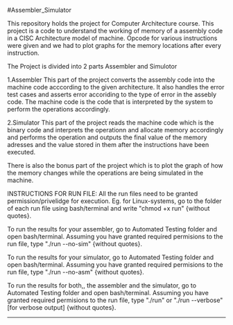 #Assembler_Simulator

This repository holds the project for Computer Architecture course. This project is a code to understand the working of memory of a 
assembly code in a CISC Architecture model of machine. Opcode for various instructions were given and we had to plot graphs for the memory locations
after every instruction.

The Project is divided into 2 parts Assembler and Simulotor

1.Assembler
	This part of the project converts the assembly code into the machine code acccording to the given architecture. It also handles the error test cases and asserts 
	error accoriding to the type of error in the assebly code. The machine code is the code that is interpreted by the system to perform the operations accordingly.

2.Simulator
	This part of the project reads the machine code which is the binary code and interprets the operationn and allocate memory accordingly and performs the operation
	and outputs the final value of the memory adresses and the value stored in them after the instructions have been executed.
	
There is also the bonus part of the project which is to plot the graph of how the memory changes while the operations are being simulated in the machine.

INSTRUCTIONS FOR RUN FILE: All the run files need to be granted permission/privelidge for execution.
Eg. for Linux-systems, go to the folder of each run file using bash/terminal and write "chmod +x run" {without quotes}.

To run the results for your assembler, go to Automated Testing folder and open bash/terminal.
Assuming you have granted required permisions to the run file, type "./run --no-sim" {without quotes}.

To run the results for your simulator, go to Automated Testing folder and open bash/terminal.
Assuming you have granted required permisions to the run file, type "./run --no-asm" {without quotes}.

To run the results for both,, the assembler and the simulator, go to Automated Testing folder and open bash/terminal.
Assuming you have granted required permisions to the run file, type "./run" or "./run --verbose" [for verbose output] {without quotes}.

_________________________________________________________________________________________________________________________________________________________________________
